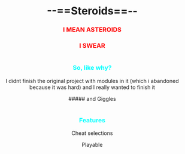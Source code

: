 <h1 align="center">--==Steroids==--</h1>

<h3 align="center" style="color: red">I MEAN ASTEROIDS</h3>
<h3 align="center" style="color: red">I SWEAR</h3>

<h1></h1>

<h3 align="center" style="color: cyan">So, like why?</h3>
<p align="center">I didnt finish the original project with modules in it (which i abandoned because it was hard) and I really wanted to finish it</p>
<p align="center">##### and Giggles</p>

<h1></h1>

<h3 align="center" style="color: cyan">Features</h3>
<p align="center">Cheat selections</p>
<p align="center">Playable</p>

<h1></h1>

